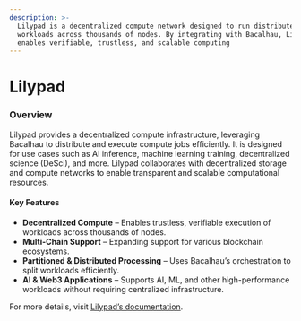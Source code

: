 ```yaml
---
description: >-
  Lilypad is a decentralized compute network designed to run distributed
  workloads across thousands of nodes. By integrating with Bacalhau, Lilypad
  enables verifiable, trustless, and scalable computing
---
```


# Lilypad

### **Overview**

Lilypad provides a decentralized compute infrastructure, leveraging Bacalhau to distribute and execute compute jobs efficiently. It is designed for use cases such as AI inference, machine learning training, decentralized science (DeSci), and more. Lilypad collaborates with decentralized storage and compute networks to enable transparent and scalable computational resources.

#### **Key Features**

* **Decentralized Compute** – Enables trustless, verifiable execution of workloads across thousands of nodes.
* **Multi-Chain Support** – Expanding support for various blockchain ecosystems.
* **Partitioned & Distributed Processing** – Uses Bacalhau’s orchestration to split workloads efficiently.
* **AI & Web3 Applications** – Supports AI, ML, and other high-performance workloads without requiring centralized infrastructure.

For more details, visit [Lilypad’s documentation](https://lilypad.tech/).
